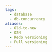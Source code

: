 ```yaml
---
tags:
  - database
  - db-concurrency
aliases:
  - Old-to-new
  - O2N
  - Redo versioning
  - Full versioning
---
```

